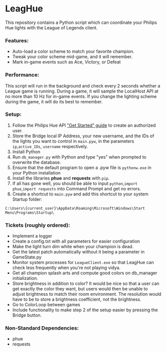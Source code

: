 # LeagHue

This repository contains a Python script which can coordinate your Philips Hue lights with the League of Legends client.

### Features:
* Auto-load a color scheme to match your favorite champion.
* Tweak your color scheme mid-game, and it will remember.
* Mark in-game events such as Ace, Victory, or Defeat



### Performance:
This script will run in the background and check every 2 seconds whether a League game is running.
During a game, it will sample the LocalHost API at no more than 10 Hz for in-game events.
If you change the lighting scheme during the game, it will do its best to remember.  

### Setup:
1. Follow the Philips Hue API ["Get Started" guide](https://developers.meethue.com/develop/get-started-2/) to create an authorized user. 
2. Store the Bridge local IP Address, your new username, and the IDs of the lights you want to control in `main.pyw`, in the parameters `ip`,`active_IDs`, `username` respectively.
3. Install Python
4. Run `db_manager.py` with Python and type "yes" when prompted to overwrite the database.
5. Ensure that the default program to open a .pyw file is `pythonw.exe` in your Python installation 
6. Install the libraries **phue** and **requests** with `pip`.
7. If all has gone well, you should be able to input `python`,`import phue`,`import requests` into Command Prompt and get no errors.  
8. Create a shortcut to `main.pyw` and add this shortcut to your system Startup folder:         

```C:\Users\{current_user}\AppData\Roaming\Microsoft\Windows\Start Menu\Programs\Startup\```


### Tickets (roughly ordered):
* Implement a logger
* Create a config.txt with all parameters for easier configuration
* Make the light turn dim white when your champion is dead.
* Get the latest patch automatically without it being a parameter in GameState.py
* Monitor system processes for `LeagueClient.exe` so that LeagHue can check less frequently when you're not playing vidya.
* Get all champion splash arts and compute good colors on db_manager initialization.
* Store brightness in addition to color? It would be nice so that a user can get exactly the color they want, but users would then be unable to adjust brightness to match their room environment. The resolution would have to be to store a brightness coefficient, not the brightness. 
* Go to ColorLoop between games
* Include functionality to make step 2 of the setup easier by pressing the Bridge button.


### Non-Standard Dependencies:
* phue
* requests
